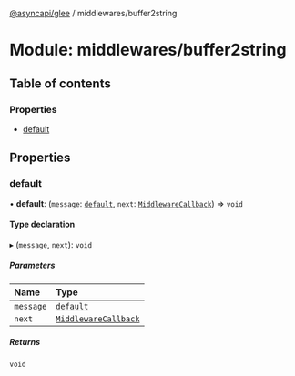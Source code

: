 [@asyncapi/glee](../README.md) / middlewares/buffer2string

# Module: middlewares/buffer2string

## Table of contents

### Properties

- [default](middlewares_buffer2string.md#default)

## Properties

### default

• **default**: (`message`: [`default`](../classes/lib_message.default.md), `next`: [`MiddlewareCallback`](middlewares.md#middlewarecallback)) => `void`

#### Type declaration

▸ (`message`, `next`): `void`

##### Parameters

| Name      | Type                                                      |
| :-------- | :-------------------------------------------------------- |
| `message` | [`default`](../classes/lib_message.default.md)            |
| `next`    | [`MiddlewareCallback`](middlewares.md#middlewarecallback) |

##### Returns

`void`
